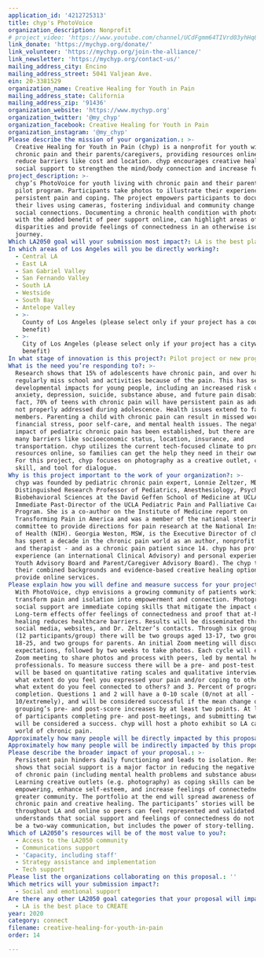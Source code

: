```yaml
---
application_id: '4212725313'
title: chyp's PhotoVoice
organization_description: Nonprofit
# project_video: 'https://www.youtube.com/channel/UCdFgmm64TIVrd03yhHq8sIg'
link_donate: 'https://mychyp.org/donate/'
link_volunteer: 'https://mychyp.org/join-the-alliance/'
link_newsletter: 'https://mychyp.org/contact-us/'
mailing_address_city: Encino
mailing_address_street: 5041 Valjean Ave.
ein: 20-3381529
organization_name: Creative Healing for Youth in Pain
mailing_address_state: California
mailing_address_zip: '91436'
organization_website: 'https://www.mychyp.org'
organization_twitter: '@my_chyp'
organization_facebook: Creative Healing for Youth in Pain
organization_instagram: '@my_chyp'
Please describe the mission of your organization.: >-
  Creative Healing for Youth in Pain (chyp) is a nonprofit for youth with
  chronic pain and their parents/caregivers, providing resources online to
  reduce barriers like cost and location. chyp encourages creative healing and
  social support to strengthen the mind/body connection and increase function. 
project_description: >-
  chyp’s PhotoVoice for youth living with chronic pain and their parents is a
  pilot program. Participants take photos to illustrate their experience with
  persistent pain and coping. The project empowers participants to document
  their lives using cameras, fostering individual and community change through
  social connections. Documenting a chronic health condition with photography,
  with the added benefit of peer support online, can highlight areas of health
  disparities and provide feelings of connectedness in an otherwise isolating
  journey.
Which LA2050 goal will your submission most impact?: LA is the best place to CONNECT
In which areas of Los Angeles will you be directly working?:
  - Central LA
  - East LA
  - San Gabriel Valley
  - San Fernando Valley
  - South LA
  - Westside
  - South Bay
  - Antelope Valley
  - >-
    County of Los Angeles (please select only if your project has a countywide
    benefit)
  - >-
    City of Los Angeles (please select only if your project has a citywide
    benefit)
In what stage of innovation is this project?: Pilot project or new program (testing or implementing a new idea)
What is the need you’re responding to?: >-
  Research shows that 15% of adolescents have chronic pain, and over half
  regularly miss school and activities because of the pain. This has serious
  developmental impacts for young people, including an increased risk of
  anxiety, depression, suicide, substance abuse, and future pain disability. In
  fact, 70% of teens with chronic pain will have persistent pain as adults if
  not properly addressed during adolescence. Health issues extend to family
  members. Parenting a child with chronic pain can result in missed work,
  financial stress, poor self-care, and mental health issues. The negative
  impact of pediatric chronic pain has been established, but there are still
  many barriers like socioeconomic status, location, insurance, and
  transportation. chyp utilizes the current tech-focused climate to provide
  resources online, so families can get the help they need in their own homes.
  For this project, chyp focuses on photography as a creative outlet, coping
  skill, and tool for dialogue. 
Why is this project important to the work of your organization?: >-
  chyp was founded by pediatric chronic pain expert, Lonnie Zeltzer, MD, a
  Distinguished Research Professor of Pediatrics, Anesthesiology, Psychiatry and
  Biobehavioral Sciences at the David Geffen School of Medicine at UCLA and
  Immediate Past-Director of the UCLA Pediatric Pain and Palliative Care
  Program. She is a co-author on the Institute of Medicine report on
  Transforming Pain in America and was a member of the national steering
  committee to provide directions for pain research at the National Institutes
  of Health (NIH). Georgia Weston, MSW, is the Executive Director of chyp and
  has spent a decade in the chronic pain world as an author, nonprofit Director,
  and therapist - and as a chronic pain patient since 14. chyp has professional
  experience (an international Clinical Advisory) and personal experience (a
  Youth Advisory Board and Parent/Caregiver Advisory Board). The chyp team uses
  their combined backgrounds and evidence-based creative healing options to
  provide online services.
Please explain how you will define and measure success for your project.: >-
  With PhotoVoice, chyp envisions a growing community of patients working to
  transform pain and isolation into empowerment and connection. Photography and
  social support are immediate coping skills that mitigate the impact of pain.
  Long-term effects offer feelings of connectedness and proof that at-home
  healing reduces healthcare barriers. Results will be disseminated through
  social media, websites, and Dr. Zeltzer’s contacts. Through six group cycles
  (12 participants/group) there will be two groups aged 13-17, two groups aged
  18-25, and two groups for parents. An initial Zoom meeting will discuss
  expectations, followed by two weeks to take photos. Each cycle will end with a
  Zoom meeting to share photos and process with peers, led by mental health
  professionals. To measure success there will be a pre- and post-test. Outcomes
  will be based on quantitative rating scales and qualitative interviews: 1. To
  what extent do you feel you expressed your pain and/or coping to others? 2. To
  what extent do you feel connected to others? and 3. Percent of program
  completion. Questions 1 and 2 will have a 0-10 scale (0/not at all -
  10/extremely), and will be considered successful if the mean change of the age
  grouping’s pre- and post-score increases by at least two points. At least 65%
  of participants completing pre- and post-meetings, and submitting two photos,
  will be considered a success. chyp will host a photo exhibit so LA can see the
  world of chronic pain.
Approximately how many people will be directly impacted by this proposal?: '72'
Approximately how many people will be indirectly impacted by this proposal?: '720'
Please describe the broader impact of your proposal.: >-
  Persistent pain hinders daily functioning and leads to isolation. Research
  shows that social support is a major factor in reducing the negative effects
  of chronic pain (including mental health problems and substance abuse).
  Learning creative outlets (e.g. photography) as coping skills can be
  empowering, enhance self-esteem, and increase feelings of connectedness to a
  greater community. The portfolio at the end will spread awareness of pediatric
  chronic pain and creative healing. The participants’ stories will be carried
  throughout LA and online so peers can feel represented and validated. chyp
  understands that social support and feelings of connectedness do not have to
  be a two-way communication, but includes the power of story-telling.
Which of LA2050’s resources will be of the most value to you?:
  - Access to the LA2050 community
  - Communications support
  - 'Capacity, including staff'
  - Strategy assistance and implementation
  - Tech support
Please list the organizations collaborating on this proposal.: ''
Which metrics will your submission impact?:
  - Social and emotional support
Are there any other LA2050 goal categories that your proposal will impact?:
  - LA is the best place to CREATE
year: 2020
category: connect
filename: creative-healing-for-youth-in-pain
order: 14

---
```

